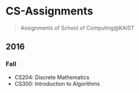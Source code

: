 # CS-Assignments
> Assignments of School of Computing@KAIST

## 2016
### Fall
- CS204: Discrete Mathematics
- CS300: Introduction to Algorithms
